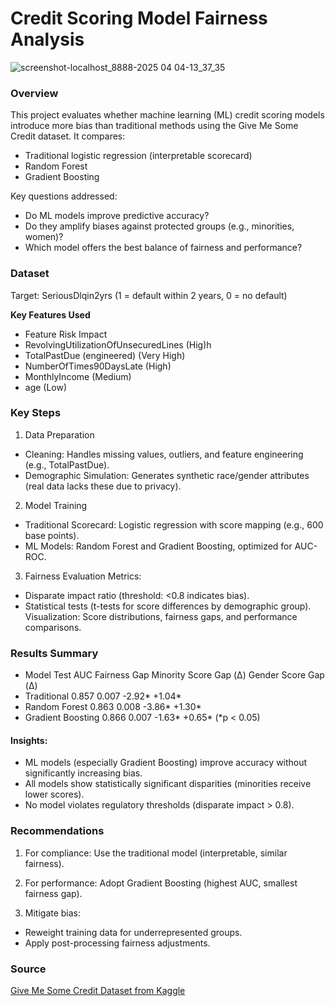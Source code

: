 # Credit Scoring Model Fairness Analysis

![screenshot-localhost_8888-2025 04 04-13_37_35](https://github.com/user-attachments/assets/f31890b7-e101-43f7-a0a5-ebb62bd64a07)

### Overview

This project evaluates whether machine learning (ML) credit scoring models introduce more bias than traditional methods using the Give Me Some Credit dataset. It compares:

- Traditional logistic regression (interpretable scorecard)
- Random Forest
- Gradient Boosting

Key questions addressed:
- Do ML models improve predictive accuracy?
- Do they amplify biases against protected groups (e.g., minorities, women)?
- Which model offers the best balance of fairness and performance?

### Dataset

Target: SeriousDlqin2yrs (1 = default within 2 years, 0 = no default)

**Key Features Used**

- Feature Risk Impact
- RevolvingUtilizationOfUnsecuredLines (Hig)h
- TotalPastDue (engineered) (Very High)
- NumberOfTimes90DaysLate (High)
- MonthlyIncome (Medium)
- age (Low)

### Key Steps

1. Data Preparation
- Cleaning: Handles missing values, outliers, and feature engineering (e.g., TotalPastDue).
- Demographic Simulation: Generates synthetic race/gender attributes (real data lacks these due to privacy).

2. Model Training
- Traditional Scorecard: Logistic regression with score mapping (e.g., 600 base points).
- ML Models: Random Forest and Gradient Boosting, optimized for AUC-ROC.

3. Fairness Evaluation
Metrics:
- Disparate impact ratio (threshold: <0.8 indicates bias).
- Statistical tests (t-tests for score differences by demographic group).
Visualization: Score distributions, fairness gaps, and performance comparisons.

### Results Summary

- Model	Test AUC	Fairness Gap	Minority Score Gap (Δ)	Gender Score Gap (Δ)
- Traditional	0.857	0.007	-2.92*	+1.04*
- Random Forest	0.863	0.008	-3.86*	+1.30*
- Gradient Boosting	0.866	0.007	-1.63*	+0.65*
(*p < 0.05)

#### Insights:
- ML models (especially Gradient Boosting) improve accuracy without significantly increasing bias.
- All models show statistically significant disparities (minorities receive lower scores).
- No model violates regulatory thresholds (disparate impact > 0.8).

### Recommendations

1. For compliance: Use the traditional model (interpretable, similar fairness).

2. For performance: Adopt Gradient Boosting (highest AUC, smallest fairness gap).

3. Mitigate bias:
- Reweight training data for underrepresented groups.
- Apply post-processing fairness adjustments.

### Source

[Give Me Some Credit Dataset from Kaggle](https://www.kaggle.com/c/GiveMeSomeCredit)
  

